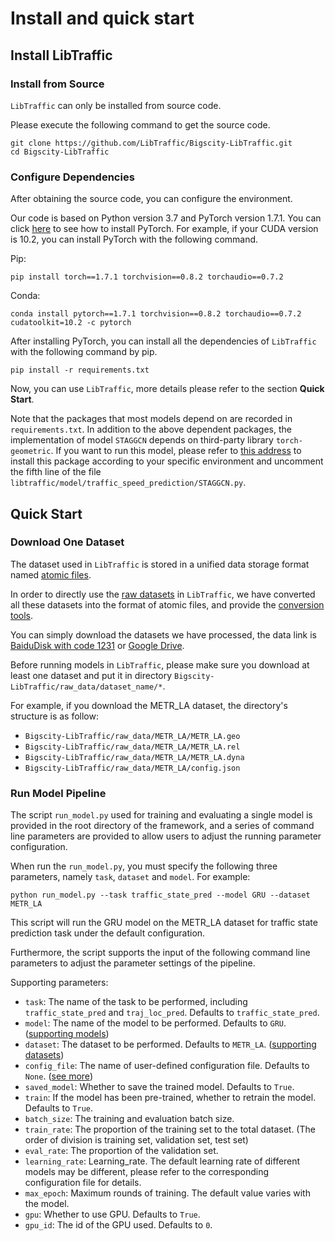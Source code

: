 # Install and quick start

## Install LibTraffic

### Install from Source

`LibTraffic` can only be installed from source code. 

Please execute the following command to get the source code.

```
git clone https://github.com/LibTraffic/Bigscity-LibTraffic.git
cd Bigscity-LibTraffic
```

### Configure Dependencies

After obtaining the source code, you can configure the environment.

Our code is based on Python version 3.7 and PyTorch version 1.7.1. You can click [here](https://pytorch.org/get-started/previous-versions/#v171) to see how to install PyTorch. For example, if your CUDA version is 10.2, you can install PyTorch with the following command.

Pip:

```
pip install torch==1.7.1 torchvision==0.8.2 torchaudio==0.7.2
```

Conda:

```
conda install pytorch==1.7.1 torchvision==0.8.2 torchaudio==0.7.2 cudatoolkit=10.2 -c pytorch
```

After installing PyTorch, you can install all the dependencies of `LibTraffic` with the following command by pip.

```
pip install -r requirements.txt
```

Now, you can use `LibTraffic`, more details please refer to the section **Quick Start**.

Note that the packages that most models depend on are recorded in `requirements.txt`. In addition to the above dependent packages, the implementation of model `STAGGCN` depends on third-party library `torch-geometric`. If you want to run this model, please refer to [this address](https://github.com/rusty1s/pytorch_geometric) to install this package according to your specific environment and uncomment the fifth line of the file `libtraffic/model/traffic_speed_prediction/STAGGCN.py`.

## Quick Start

### Download One Dataset

The dataset used in `LibTraffic` is stored in a unified data storage format named [atomic files](https://bigscity-libtraffic-docs.readthedocs.io/en/latest/user_guide/data/atomic_files.html).

In order to directly use the [raw datasets](https://bigscity-libtraffic-docs.readthedocs.io/en/latest/user_guide/data/raw_data.html) in `LibTraffic`, we have converted all these datasets into the format of atomic files, and provide the [conversion tools](https://github.com/LibTraffic/Bigscity-LibTraffic-Datasets).

You can simply download the datasets we have processed, the data link is [BaiduDisk with code 1231](https://pan.baidu.com/s/1qEfcXBO-QwZfiT0G3IYMpQ) or [Google Drive](https://drive.google.com/drive/folders/1g5v2Gq1tkOq8XO0HDCZ9nOTtRpB6-gPe?usp=sharing).

Before running models in `LibTraffic`, please make sure you download at least one dataset and put it in directory `Bigscity-LibTraffic/raw_data/dataset_name/*`.

For example, if you download the METR_LA dataset, the directory's structure is as follow:

- `Bigscity-LibTraffic/raw_data/METR_LA/METR_LA.geo`
- `Bigscity-LibTraffic/raw_data/METR_LA/METR_LA.rel`
- `Bigscity-LibTraffic/raw_data/METR_LA/METR_LA.dyna`
- `Bigscity-LibTraffic/raw_data/METR_LA/config.json`

### Run Model Pipeline

The script `run_model.py` used for training and evaluating a single model is provided in the root directory of the framework, and a series of command line parameters are provided to allow users to adjust the running parameter configuration.

When run the `run_model.py`, you must specify the following three parameters, namely `task`, `dataset` and `model`. For example:

```
python run_model.py --task traffic_state_pred --model GRU --dataset METR_LA
```

This script will run the GRU model on the METR_LA dataset for traffic state prediction task under the default configuration.

Furthermore, the script supports the input of the following command line parameters to adjust the parameter settings of the pipeline.

Supporting parameters:

- `task`: The name of the task to be performed, including `traffic_state_pred` and `traj_loc_pred`. Defaults to `traffic_state_pred`.
- `model`: The name of the model to be performed. Defaults to `GRU`. ([supporting models](https://bigscity-libtraffic-docs.readthedocs.io/en/latest/user_guide/model.html))
- `dataset`: The dataset to be performed. Defaults to `METR_LA`. ([supporting datasets](https://bigscity-libtraffic-docs.readthedocs.io/en/latest/user_guide/data/raw_data.html))
- `config_file`: The name of user-defined configuration file. Defaults to `None`. ([see more](https://bigscity-libtraffic-docs.readthedocs.io/en/latest/user_guide/config_settings.html))
- `saved_model`: Whether to save the trained model. Defaults to `True`.
- `train`: If the model has been pre-trained, whether to retrain the model. Defaults to `True`.
- `batch_size`: The training and evaluation batch size.
- `train_rate`: The proportion of the training set to the total dataset. (The order of division is training set, validation set, test set)
- `eval_rate`: The proportion of the validation set.
- `learning_rate`: Learning_rate. The default learning rate of different models may be different, please refer to the corresponding configuration file for details.
- `max_epoch`: Maximum rounds of training. The default value varies with the model.
- `gpu`: Whether to use GPU. Defaults to `True`.
- `gpu_id`: The id of the GPU used. Defaults to `0`.